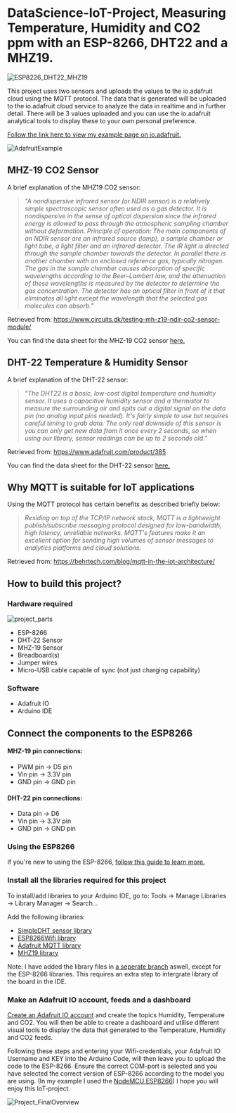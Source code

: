 # DataScience-IoT-Project, Measuring Temperature, Humidity and CO2 ppm with an ESP-8266, DHT22 and a MHZ19.

![ESP8226_DHT22_MHZ19](https://user-images.githubusercontent.com/103762292/163602142-9362232b-c31f-4ccc-9905-40ef79275244.jpg)

This project uses two sensors and uploads the values to the io.adafruit cloud using the MQTT protocol. The data that is generated will be uploaded to the io.adafruit cloud service to analyze the data in realtime and in further detail.
There will be 3 values uploaded and you can use the io.adafruit analytical tools to display these to your own personal preference. 

[Follow the link here to view my example page on io.adafruit.](https://io.adafruit.com/Shaolu/dashboards/temperature-and-humidity) 

![AdafruitExample](https://user-images.githubusercontent.com/103762292/163617910-453af5eb-699f-475a-9202-4e769a79db85.PNG)

## MHZ-19 CO2 Sensor

A brief explanation of the MHZ19 CO2 sensor:

> *"A nondispersive infrared sensor (or NDIR sensor) is a relatively simple spectroscopic sensor often used as a gas detector. It is nondispersive in the sense of optical dispersion since the infrared energy is allowed to pass through the atmospheric sampling chamber without deformation.
Principle of operation:
The main components of an NDIR sensor are an infrared source (lamp), a sample chamber or light tube, a light filter and an infrared detector. The IR light is directed through the sample chamber towards the detector. In parallel there is another chamber with an enclosed reference gas, typically nitrogen. The gas in the sample chamber causes absorption of specific wavelengths according to the Beer–Lambert law, and the attenuation of these wavelengths is measured by the detector to determine the gas concentration. The detector has an optical filter in front of it that eliminates all light except the wavelength that the selected gas molecules can absorb."* 

Retrieved from: https://www.circuits.dk/testing-mh-z19-ndir-co2-sensor-module/

You can find the data sheet for the MHZ-19 CO2 sensor [here.](https://www.winsen-sensor.com/d/files/infrared-gas-sensor/mh-z19b-co2-ver1_0.pdf)

## DHT-22 Temperature & Humidity Sensor

A brief explanation of the DHT-22 sensor:

> *"The DHT22 is a basic, low-cost digital temperature and humidity sensor. It uses a capacitive humidity sensor and a thermistor to measure the surrounding air and spits out a digital signal on the data pin (no analog input pins needed). It's fairly simple to use but requires careful timing to grab data. The only real downside of this sensor is you can only get new data from it once every 2 seconds, so when using our library, sensor readings can be up to 2 seconds old."*

Retrieved from: https://www.adafruit.com/product/385

You can find the data sheet for the DHT-22 sensor [here.](https://www.sparkfun.com/datasheets/Sensors/Temperature/DHT22.pdf)

## Why MQTT is suitable for IoT applications

Using the MQTT protocol has certain benefits as described briefly below:

> *Residing on top of the TCP/IP network stack, MQTT is a lightweight publish/subscribe messaging protocol designed for low-bandwidth, high latency, unreliable networks. MQTT's features make it an excellent option for sending high volumes of sensor messages to analytics platforms and cloud solutions.*

Retrieved from: https://behrtech.com/blog/mqtt-in-the-iot-architecture/

## How to build this project?

### Hardware required

![project_parts](https://user-images.githubusercontent.com/103762292/163607917-80506998-b1e0-41a8-b5e2-9f509635acbf.jpg)

  - ESP-8266
  - DHT-22 Sensor
  - MHZ-19 Sensor
  - Breadboard(s)
  - Jumper wires
  - Micro-USB cable capable of sync (not just charging capability)

### Software

  - Adafruit IO
  - Arduino IDE

## Connect the components to the ESP8266

#### MHZ-19 pin connections: 

- PWM pin -> D5 pin
- Vin pin -> 3.3V pin
- GND pin -> GND pin

#### DHT-22 pin connections:

- Data pin -> D6
- Vin pin -> 3.3V pin
- GND pin -> GND pin

### Using the ESP8266

If you're new to using the ESP-8266, [follow this guide to learn more.](https://randomnerdtutorials.com/installing-esp8266-nodemcu-arduino-ide-2-0/)

### Install all the libraries required for this project

To install/add libraries to your Arduino IDE, go to: Tools -> Manage Libraries -> Library Manager -> Search...

Add the following libraries:
  - [SimpleDHT sensor library](https://github.com/winlinvip/SimpleDHT/blob/master/README.md)
  - [ESP8266Wifi library](https://randomnerdtutorials.com/how-to-install-esp8266-board-arduino-ide/)
  - [Adafruit MQTT library](https://github.com/adafruit/Adafruit_MQTT_Library)
  - [MHZ19 library](https://github.com/crisap94/MHZ19)
 
 
 Note: I have added the library files in [a seperate branch](https://github.com/MaartenVdPloeg/DataScience-IoT-Project/tree/main/Project_Libraries) aswell, except for the ESP-8266 libraries. This requires an extra step to intergrate library of the board in the IDE.

### Make an Adafruit IO account, feeds and a dashboard


[Create an Adafruit IO account](https://io.adafruit.com/) and create the topics Humidity, Temperature and CO2. You will then be able to create a dashboard and utilise different visual tools to display the data that generated to the Temperature, Humidity and CO2 feeds. 

Following these steps and entering your Wifi-credentials, your Adafruit IO Username and KEY into the Arduino Code, will then leave you to upload the code to the ESP-8266. Ensure the correct COM-port is selected and you have selected the correct version of ESP-8266 according to the model you are using. (In my example I used the [NodeMCU ESP8266](https://components101.com/development-boards/nodemcu-esp8266-pinout-features-and-datasheet))  I hope you will enjoy this IoT-project. 

![Project_FinalOverview](https://user-images.githubusercontent.com/103762292/163675866-3d02830c-4dc0-40b3-aee0-28cd898e5b0f.jpg)
